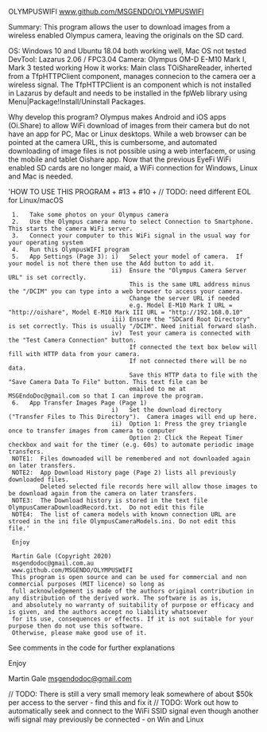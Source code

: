 OLYMPUSWIFI
www.github.com/MSGENDO/OLYMPUSWIFI

Summary: This program allows the user to download images from a wireless enabled Olympus camera, leaving the originals on the SD card.

  OS:      Windows 10 and Ubuntu 18.04 both working well, Mac OS not tested
  DevTool: Lazarus 2.06 / FPC3.04
  Camera: Olympus OM-D E-M10 Mark I, Mark 3 tested working
  How it works: Main class TOiShareReader, inherted from a TfpHTTPClient component, manages connecion to the camera oer a wireless signal.
                The TfpHTTPClient is an component which is not installed in Lazarus by default and needs to be installed in the fpWeb library
                using Menu|Package!Install/Uninstall Packages.

  Why develop this program?  Olympus makes Android and iOS apps (Oi.Share) to allow WiFi download of images from their camera but do
  not have an app for PC, Mac or Linux desktops. While a web browser can be pointed at the camera URL, this is cumbersome, and automated
  downloading of image files is not possible using a web interfacem, or using the mobile and tablet Oishare app.
  Now that the previous EyeFi WiFi enabled SD cards are no longer maid, a WiFi connection for Windows, Linux and Mac is needed.

  'HOW TO USE THIS PROGRAM  + #13 + #10 + // TODO: need different EOL for Linux/macOS

     1.   Take some photos on your Olympus camera
     2.   Use the Olympus camera menu to select Connection to Smartphone.  This starts the camera WiFi server.
     3.   Connect your computer to this WiFi signal in the usual way for your operating system
     4.   Run this OlympusWIFI program
     5.   App Settings (Page 3): i)   Select your model of camera.  If your model is not there then use the Add button to add it.
                                 ii)  Ensure the "Olympus Camera Server URL" is set correctly.
                                      This is the same URL address minus the "/DCIM" you can type into a web browser to access your camera.
                                      Change the server URL if needed
                                      e.g. Model E-M10 Mark I URL = "http://oishare", Model E-M10 Mark III URL = "http://192.168.0.10"
                                 iii) Ensure the "SDCard Root Directory" is set correctly. This is usually "/DCIM". Need initial forward slash.
                                 iv)  Test your camera is connected with the "Test Camera Connection" button.
                                      If connected the text box below will fill with HTTP data from your camera.
                                      If not connected there will be no data.
                                      Save this HTTP data to file with the "Save Camera Data To File" button. This text file can be
                                      emailed to me at MSGEndoDoc@gmail.com so that I can improve the program.
     6.   App Transfer Images Page (Page 1)
                                 i)   Set the download directory ("Transfer Files to This Directory").  Camera images will end up here.
                                 ii)  Option 1: Press the grey triangle once to transfer images from camera to computer
                                      Option 2: Click the Repeat Timer checkbox and wait for the timer (e.g. 60s) to automate periodic image transfers.
     NOTE1:  Files downoaded will be remembered and not downloaded again on later transfers.
     NOTE2:  App Download History page (Page 2) lists all previously downloaded files.
             Deleted selected file records here will allow those images to be download again from the camera on later transfers.
     NOTE3:  The Download history is stored in the text file OlympusCameraDownloadRecord.txt.  Do not edit this file
     NOTE4:  The list of camera models with known connection URL are stroed in the ini file OlympusCameraModels.ini. Do not edit this file.'

     Enjoy

     Martin Gale (Copyright 2020)
     msgendodoc@gmail.com.au
     www.github.com/MSGENDO/OLYMPUSWIFI
     This program is open source and can be used for commercial and non commercial purposes (MIT licence) so long as
     full acknowledgement is made of the authors original contribution in any distribution of the derived work. The software is as is,
     and absolutely no warranty of suitability of purpose or efficacy and is given, and the authors accept no liability whatsoever
     for its use, consequences or effects. If it is not suitable for your  purpose then do not use this software.
     Otherwise, please make good use of it.

See comments in the code for further explanations

Enjoy

Martin Gale
msgendodoc@gmail.com

// TODO: There is still a very small memory leak somewhere of about $50k per access to the server - find this and fix it
// TODO: Work out how to automatically seek and connect to the WiFi SSID signal even though another wifi signal may previously be connected - on Win and Linux
     